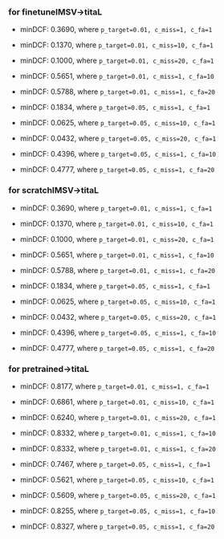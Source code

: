 ### for finetuneIMSV->titaL
- minDCF: 0.3690, where `p_target=0.01, c_miss=1, c_fa=1` <br>
- minDCF: 0.1370, where `p_target=0.01, c_miss=10, c_fa=1` <br>
- minDCF: 0.1000, where `p_target=0.01, c_miss=20, c_fa=1` <br>
- minDCF: 0.5651, where `p_target=0.01, c_miss=1, c_fa=10` <br>
- minDCF: 0.5788, where `p_target=0.01, c_miss=1, c_fa=20` <br>

- minDCF: 0.1834, where `p_target=0.05, c_miss=1, c_fa=1` <br>
- minDCF: 0.0625, where `p_target=0.05, c_miss=10, c_fa=1` <br>
- minDCF: 0.0432, where `p_target=0.05, c_miss=20, c_fa=1` <br>
- minDCF: 0.4396, where `p_target=0.05, c_miss=1, c_fa=10` <br>
- minDCF: 0.4777, where `p_target=0.05, c_miss=1, c_fa=20` <br>

### for scratchIMSV->titaL
- minDCF: 0.3690, where `p_target=0.01, c_miss=1, c_fa=1` <br>
- minDCF: 0.1370, where `p_target=0.01, c_miss=10, c_fa=1` <br>
- minDCF: 0.1000, where `p_target=0.01, c_miss=20, c_fa=1` <br>
- minDCF: 0.5651, where `p_target=0.01, c_miss=1, c_fa=10` <br>
- minDCF: 0.5788, where `p_target=0.01, c_miss=1, c_fa=20` <br>

- minDCF: 0.1834, where `p_target=0.05, c_miss=1, c_fa=1` <br>
- minDCF: 0.0625, where `p_target=0.05, c_miss=10, c_fa=1` <br>
- minDCF: 0.0432, where `p_target=0.05, c_miss=20, c_fa=1` <br>
- minDCF: 0.4396, where `p_target=0.05, c_miss=1, c_fa=10` <br>
- minDCF: 0.4777, where `p_target=0.05, c_miss=1, c_fa=20` <br>

### for pretrained->titaL
- minDCF: 0.8177, where `p_target=0.01, c_miss=1, c_fa=1` <br>
- minDCF: 0.6861, where `p_target=0.01, c_miss=10, c_fa=1` <br>
- minDCF: 0.6240, where `p_target=0.01, c_miss=20, c_fa=1` <br>
- minDCF: 0.8332, where `p_target=0.01, c_miss=1, c_fa=10` <br>
- minDCF: 0.8332, where `p_target=0.01, c_miss=1, c_fa=20` <br>

- minDCF: 0.7467, where `p_target=0.05, c_miss=1, c_fa=1` <br>
- minDCF: 0.5621, where `p_target=0.05, c_miss=10, c_fa=1` <br>
- minDCF: 0.5609, where `p_target=0.05, c_miss=20, c_fa=1` <br>
- minDCF: 0.8255, where `p_target=0.05, c_miss=1, c_fa=10` <br>
- minDCF: 0.8327, where `p_target=0.05, c_miss=1, c_fa=20` <br>


